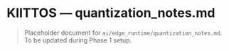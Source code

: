 # KIITTOS — quantization_notes.md
> Placeholder document for `ai/edge_runtime/quantization_notes.md`.
> To be updated during Phase 1 setup.
